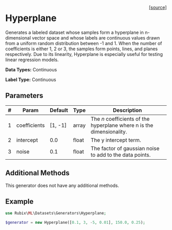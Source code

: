 <span style="float:right;"><a href="https://github.com/RubixML/RubixML/blob/master/src/Datasets/Generators/Hyperplane.php">[source]</a></span>

# Hyperplane
Generates a labeled dataset whose samples form a hyperplane in n-dimensional vector space and whose labels are continuous values drawn from a uniform random distribution between -1 and 1. When the number of coefficients is either 1, 2 or 3, the samples form points, lines, and planes respectively. Due to its linearity, Hyperplane is especially useful for testing linear regression models.

**Data Types:** Continuous

**Label Type:** Continuous

## Parameters
| # | Param | Default | Type | Description |
|---|---|---|---|---|
| 1 | coefficients | [1, -1] | array | The *n* coefficients of the hyperplane where n is the dimensionality. |
| 2 | intercept | 0.0 | float | The y intercept term. |
| 3 | noise | 0.1 | float | The factor of gaussian noise to add to the data points. |

## Additional Methods
This generator does not have any additional methods.

## Example
```php
use Rubix\ML\Datasets\Generators\Hyperplane;

$generator = new Hyperplane([0.1, 3, -5, 0.01], 150.0, 0.25);
```